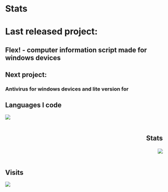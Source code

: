 # Stats
# Last released project:
## Flex! - computer information script made for windows devices
## Next project:
### Antivirus for windows devices and lite version for 
## Languages I code
<a href="https://github.com/TheDebianGuy">
  <img align="left" src="https://github-readme-stats.vercel.app/api/top-langs/?username=TheDebianGuy&layout=compact" />
</a>
<!---new lines go <br></br><br></br><br></br><br></br> hehe
:::::::-.  .,::::::  :::::::.  :::  :::.   :::.    :::.
 ;;,   `';,;;;;''''   ;;;'';;' ;;;  ;;`;;  `;;;;,  `;;;
 `[[     [[ [[cccc    [[[__[[\.[[[ ,[[ '[[,  [[[[[. '[[
  $$,    $$ $$""""    $$""""Y$$$$$c$$$cc$$$c $$$ "Y$c$$
  888_,o8P' 888oo,__ _88o,,od8P888 888   888,888    Y88
  MMMMP"`   """"YUMMM""YUMMMP" MMM YMM   ""` MMM     YM--->
<br></br>

## <p align="right">Stats</p>
<a href="https://github.com/TheDebianGuy">
  <img align="right" src="https://github-readme-stats.vercel.app/api?username=TheDebianGuy&show_icons=true&theme=cobalt"/>
</a>
<br></br>

## Visits
<a href="https://github.com/TheDebianGuy">
  <img align="left" src="https://profile-counter.glitch.me/TheDebianGuy/count.svg" />
</a>
